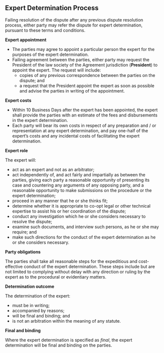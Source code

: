 ## Expert Determination Process

Failing resolution of the dispute after any previous dispute resolution process, either party may refer the dispute for expert determination, pursuant to these terms and conditions.

**Expert appointment**

- The parties may agree to appoint a particular person the expert for the purposes of the expert determination.
- Failing agreement between the parties, either party may request the President of the law society of the Agreement jurisdiction (**President**) to appoint the expert. The request will include:
	- copies of any previous correspondence between the parties on the dispute;  and
	- a request that the President appoint the expert as soon as possible and advise the parties in writing of the appointment.

**Expert costs**

- Within 10 Business Days after the expert has been appointed, the expert shall provide the parties with an estimate of the fees and disbursements in the expert determination.
- Each party will bear its own costs in respect of any preparation and / or representation at any expert determination, and pay one-half of the expert’s costs and any incidental costs of facilitating the expert determination.

**Expert role**

The expert will:

- act as an expert and not as an arbitrator;
- act independently of, and act fairly and impartially as between the parties, giving each party a reasonable opportunity of presenting its case and countering any arguments of any opposing party, and a reasonable opportunity to make submissions on the procedure or the expert determination;
- proceed in any manner that he or she thinks fit;
- determine whether it is appropriate to co-opt legal or other technical expertise to assist his or her coordination of the dispute;
- conduct any investigation which he or she considers necessary to resolve the dispute;
- examine such documents, and interview such persons, as he or she may require; and
- make such directions for the conduct of the expert determination as he or she considers necessary.

**Party obligations**

The parties shall take all reasonable steps for the expeditious and cost-effective conduct of the expert determination. These steps include but are not limited to complying without delay with any direction or ruling by the expert as to the procedural or evidentiary matters.

**Determination outcome**

The determination of the expert:
- must be in writing;
- accompanied by reasons;
- will be final and binding; and
- is not an arbitration within the meaning of any statute.

**Final and binding**

Where the expert determination is specified as *final*, the expert determination will be final and binding on the parties.